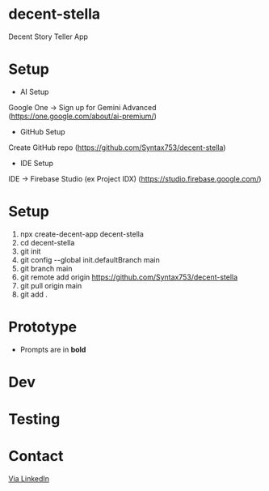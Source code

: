 # decent-stella
Decent Story Teller App

# Setup
* AI Setup

Google One -> Sign up for Gemini Advanced (https://one.google.com/about/ai-premium/)

* GitHub Setup

Create GitHub repo (https://github.com/Syntax753/decent-stella)

* IDE Setup

IDE -> Firebase Studio (ex Project IDX) (https://studio.firebase.google.com/)

# Setup

1. npx create-decent-app decent-stella
1. cd decent-stella
1. git init
1. git config --global init.defaultBranch main
1. git branch main
1. git remote add origin https://github.com/Syntax753/decent-stella
1. git pull origin main
1. git add .

# Prototype

* Prompts are in **bold**


# Dev

# Testing

# Contact

[Via LinkedIn](https://www.linkedin.com/in/peterturnerlondon/)

